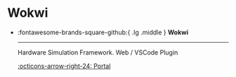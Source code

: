 # Wokwi

<div class="grid cards" markdown>

-   :fontawesome-brands-square-github:{ .lg .middle } __Wokwi__

    ---

    Hardware Simulation Framework. Web / VSCode Plugin

    [:octicons-arrow-right-24: <a href="https://wokwi.com/" target="_blank"> Portal </a>](#)

</div>
